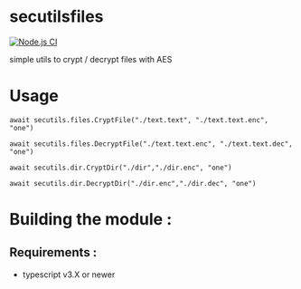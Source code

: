 # secutilsfiles

[![Node.js CI](https://github.com/bigopenworld/secutilsfiles/actions/workflows/node.yml/badge.svg)](https://github.com/bigopenworld/secutilsfiles/actions/workflows/node.yml)

simple utils to crypt / decrypt files with AES

# Usage

`await secutils.files.CryptFile("./text.text", "./text.text.enc", "one")`

`await secutils.files.DecryptFile("./text.text.enc", "./text.text.dec", "one")`

`await secutils.dir.CryptDir("./dir","./dir.enc", "one")`

`await secutils.dir.DecryptDir("./dir.enc","./dir.dec", "one")`

# Building the module :

## Requirements : 

- typescript v3.X or newer
